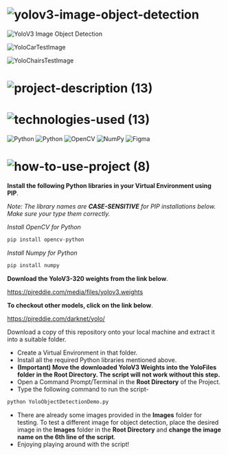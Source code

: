 <!-- Project Name -->
# ![yolov3-image-object-detection](https://user-images.githubusercontent.com/95453430/162766553-b6a93bb1-f88d-4d31-bc6c-2856b800db68.svg)

<!-- Project Images -->
![YoloV3 Image Object Detection](https://user-images.githubusercontent.com/95453430/163043174-ce52b478-a688-4111-b1d0-87db75d52173.png)

![YoloCarTestImage](https://user-images.githubusercontent.com/95453430/163043200-d46b5613-fac6-4a03-b848-a69b1b256a5c.png)

![YoloChairsTestImage](https://user-images.githubusercontent.com/95453430/163043209-04d48c11-b588-4fa6-bae0-d5f1de518f93.png)

<!-- Project Description -->
# ![project-description (13)](https://user-images.githubusercontent.com/95453430/162766577-a350ea6a-55a9-4fef-9d28-0357c7a4ae49.svg)

<!-- Project Tech-Stack -->
# ![technologies-used (13)](https://user-images.githubusercontent.com/95453430/162766585-6546db9f-3fd1-469a-8818-64a575a0c528.svg)

![Python](https://img.shields.io/badge/python-3670A0?style=for-the-badge&logo=python&logoColor=ffdd54)
![Python](https://img.shields.io/badge/yolov3-white?style=for-the-badge&logo=yolo&logoColor=#00FFFF)
![OpenCV](https://img.shields.io/badge/opencv-%23white.svg?style=for-the-badge&logo=opencv&logoColor=white)
![NumPy](https://img.shields.io/badge/numpy-%23013243.svg?style=for-the-badge&logo=numpy&logoColor=white)
![Figma](https://img.shields.io/badge/figma-%23F24E1E.svg?style=for-the-badge&logo=figma&logoColor=white)

<!-- How To Use Project -->
# ![how-to-use-project (8)](https://user-images.githubusercontent.com/95453430/162766595-77371398-b473-4f47-844f-fa574e0ba5a1.svg)

**Install the following Python libraries in your Virtual Environment using PIP**.

*Note: The library names are **CASE-SENSITIVE** for PIP installations below. Make sure your type them correctly.*

*Install OpenCV for Python*
```Python
pip install opencv-python
```

*Install Numpy for Python*
```Python
pip install numpy
```

**Download the YoloV3-320 weights from the link below**.

https://pjreddie.com/media/files/yolov3.weights

**To checkout other models, click on the link below**.

https://pjreddie.com/darknet/yolo/

Download a copy of this repository onto your local machine and extract it into a suitable folder.
- Create a Virtual Environment in that folder.
- Install all the required Python libraries mentioned above.
- **(Important) Move the downloaded YoloV3 Weights into the YoloFiles folder in the Root Directory. The script will not work without this step.**
- Open a Command Prompt/Terminal in the **Root Directory** of the Project.
- Type the following command to run the script-
```Python
python YoloObjectDetectionDemo.py
```
- There are already some images provided in the **Images** folder for testing. To test a different image for object detection, place the desired image in the **Images** folder in the **Root Directory** and **change the image name on the 6th line of the script**.
- Enjoying playing around with the script!
